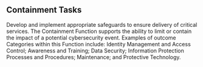 ## Containment Tasks  
Develop and implement appropriate safeguards to ensure delivery of critical services.  The Containment Function supports the ability to limit or contain the impact of a potential cybersecurity event. Examples of outcome Categories within this Function include: Identity Management and Access Control; Awareness and Training; Data Security; Information Protection Processes and Procedures; Maintenance; and Protective Technology.  

